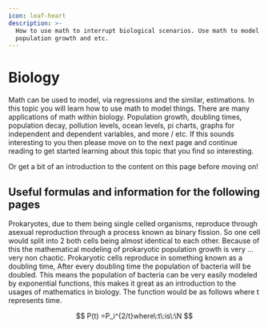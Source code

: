 ```yaml
---
icon: leaf-heart
description: >-
  How to use math to interrupt biological scenarios. Use math to model
  population growth and etc.
---
```

# Biology

Math can be used to model, via regressions and the similar, estimations. In this topic you will learn how to use math to model things. There are many applications of math within biology. Population growth, doubling times, population decay, pollution levels, ocean levels, pi charts, graphs for independent and dependent variables, and more / etc. If this sounds interesting to you then please move on to the next page and continue reading to get started learning about this topic that you find so interesting.

Or get a bit of an introduction to the content on this page before moving on!

## Useful formulas and information for the following pages

Prokaryotes, due to them being single celled organisms, reproduce through asexual reproduction through a process known as binary fission. So one cell would split into 2 both cells being almost identical to each other. Because of this the mathematical modeling of prokaryotic population growth is very ... very non chaotic. Prokaryotic cells reproduce in something known as a doubling time, After every doubling time the population of bacteria will be doubled. This means the population of bacteria can be very easily modeled by exponential functions, this makes it great as an introduction to the usages of mathematics in biology. The function would be as follows where t represents time.

$$
P(t) =P_i^{2/t}where\:t\:is\:\N
$$
